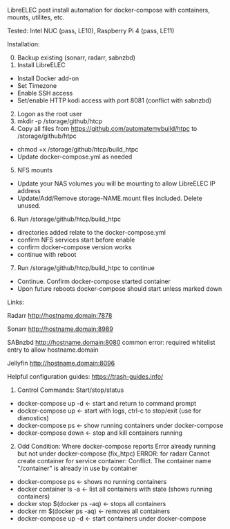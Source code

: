 LibreELEC post install automation for docker-compose with containers, mounts, utilites, etc.
 
Tested: Intel NUC (pass, LE10), Raspberry Pi 4 (pass, LE11)

Installation:

0. Backup existing (sonarr, radarr, sabnzbd)
1. Install LibreELEC
  * Install Docker add-on
  * Set Timezone
  * Enable SSH access
  * Set/enable HTTP kodi access with port 8081 (conflict with sabnzbd)
2. Logon as the root user
3. mkdir -p /storage/github/htcp
4. Copy all files from https://github.com/automatemybuild/htpc to /storage/github/htpc
  * chmod +x /storage/github/htcp/build_htpc
  * Update docker-compose.yml as needed
5. NFS mounts
  * Update your NAS volumes you will be mounting to allow LibreELEC IP address 
  * Update/Add/Remove storage-NAME.mount files included. Delete unused. 
6. Run /storage/github/htcp/build_htpc
  * directories added relate to the docker-compose.yml
  * confirm NFS services start before enable
  * confirm docker-compose version works
  * continue with reboot
7. Run /storage/github/htcp/build_htpc to continue
  * Continue. Confirm docker-compose started container
  * Upon future reboots docker-compose should start unless marked down

Links: 

Radarr
http://hostname.domain:7878

Sonarr
http://hostname.domain:8989

SABnzbd
http://hostname.domain:8080
common error: required whitelist entry to allow hostname.domain

Jellyfin
http://hostname.domain:8096


Helpful configuration guides:
https://trash-guides.info/


1. Control Commands: Start/stop/status
* docker-compose up -d   <- start and return to command prompt
* docker-compose up      <- start with logs, ctrl-c to stop/exit (use for dianostics)
* docker-compose ps      <- show running containers under docker-compose
* docker-compose down    <- stop and kill containers running

2. Odd Condition: Where docker-compose reports Error already running but not under docker-compose (fix_htpc)
ERROR: for radarr  Cannot create container for service container: Conflict. The container name "/container" is already in use by container
* docker-compose ps             <- shows no running containers 
* docker container ls -a        <- list all containers with state (shows running containers)
* docker stop $(docker ps -aq)  <- stops all containers
* docker rm $(docker ps -aq)    <- removes all containers 
* docker-compose up -d          <- start containers under docker-compose
